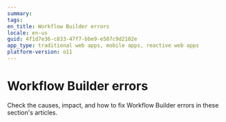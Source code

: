 ```yaml
---
summary:
tags:
en_title: Workflow Builder errors
locale: en-us
guid: 4f1d7e36-c833-47f7-bbe9-e587c9d2102e
app_type: traditional web apps, mobile apps, reactive web apps
platform-version: o11
---
```


# Workflow Builder errors

Check the causes, impact, and how to fix Workflow Builder errors in these section's articles.
